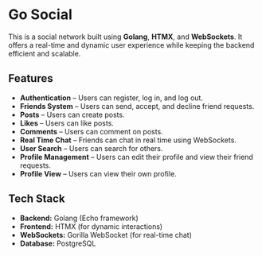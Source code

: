 # Go Social

This is a social network built using **Golang**, **HTMX**, and **WebSockets**. It offers a real-time and dynamic user experience while keeping the backend efficient and scalable.

## Features

- **Authentication** – Users can register, log in, and log out.
- **Friends System** – Users can send, accept, and decline friend requests.
- **Posts** – Users can create posts.
- **Likes** – Users can like posts.
- **Comments** – Users can comment on posts.
- **Real Time Chat** – Friends can chat in real time using WebSockets.
- **User Search** – Users can search for others.
- **Profile Management** – Users can edit their profile and view their friend requests.
- **Profile View** – Users can view their own profile.

## Tech Stack

- **Backend:** Golang (Echo framework)
- **Frontend:** HTMX (for dynamic interactions)
- **WebSockets:** Gorilla WebSocket (for real-time chat)
- **Database:** PostgreSQL
